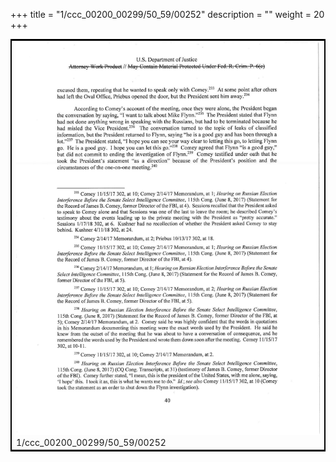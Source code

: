 +++
title = "1/ccc_00200_00299/50_59/00252"
description = ""
weight = 20
+++

<table style="border:2px solid black;max-width:800px;max-height:800px;" 
><tr><td>
<img class="center-fit-jpg"
src="/jpg_/jpg_mueller_report_searchable_252.jpg">
1/ccc_00200_00299/50_59/00252
</img></td></tr></table>
